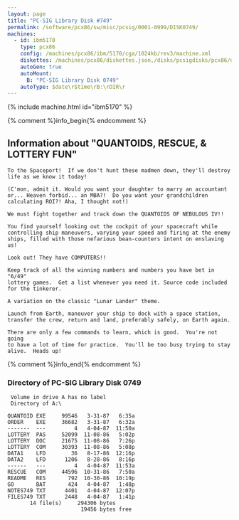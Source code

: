 ```yaml
---
layout: page
title: "PC-SIG Library Disk #749"
permalink: /software/pcx86/sw/misc/pcsig/0001-0999/DISK0749/
machines:
  - id: ibm5170
    type: pcx86
    config: /machines/pcx86/ibm/5170/cga/1024kb/rev3/machine.xml
    diskettes: /machines/pcx86/diskettes.json,/disks/pcsigdisks/pcx86/diskettes.json
    autoGen: true
    autoMount:
      B: "PC-SIG Library Disk 0749"
    autoType: $date\r$time\rB:\rDIR\r
---
```


{% include machine.html id="ibm5170" %}

{% comment %}info_begin{% endcomment %}

## Information about "QUANTOIDS, RESCUE, & LOTTERY FUN"

    To the Spaceport!  If we don't hunt these madmen down, they'll destroy
    life as we know it today!
    
    (C'mon, admit it. Would you want your daughter to marry an accountant
    or... Heaven forbid... an MBA?!  Do you want your grandchildren
    calculating ROI?! Aha, I thought not!)
    
    We must fight together and track down the QUANTOIDS OF NEBULOUS IV!!
    
    You find yourself looking out the cockpit of your spacecraft while
    controlling ship maneuvers, varying your speed and firing at the enemy
    ships, filled with those nefarious bean-counters intent on enslaving
    us!
    
    Look out! They have COMPUTERS!!
    
    Keep track of all the winning numbers and numbers you have bet in "6/49"
    lottery games.  Get a list whenever you need it. Source code included
    for the tinkerer.
    
    A variation on the classic "Lunar Lander" theme.
    
    Launch from Earth, maneuver your ship to dock with a space station,
    transfer the crew, return and land, preferably safely, on Earth again.
    
    There are only a few commands to learn, which is good.  You're not going
    to have a lot of time for practice.  You'll be too busy trying to stay
    alive.  Heads up!
{% comment %}info_end{% endcomment %}


### Directory of PC-SIG Library Disk 0749

     Volume in drive A has no label
     Directory of A:\

    QUANTOID EXE     99546   3-31-87   6:35a
    ORDER    EXE     36682   3-31-87   6:32a
    -------  ---         4   4-04-87  11:50a
    LOTTERY  PAS     52099  11-08-86   5:02p
    LOTTERY  DOC     21675  11-08-86   7:26p
    LOTTERY  COM     30393  11-08-86   5:08p
    DATA1    LFD        36   8-17-86  12:16p
    DATA2    LFD      1206   8-28-86   8:16p
    ------   ---         4   4-04-87  11:53a
    RESCUE   COM     44596  10-31-86   7:50a
    README   RES       792  10-30-86  10:19p
    GO       BAT       424   4-04-87   1:48p
    NOTES749 TXT      4401   4-04-87  12:07p
    FILES749 TXT      2448   4-04-87   1:41p
           14 file(s)     294306 bytes
                           19456 bytes free
